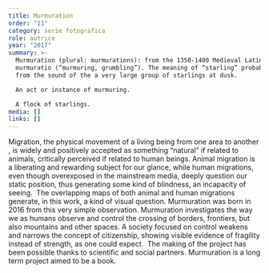 ```yaml
---
title: Murmuration
order: "11"
category: serie fotografica
role: autrice
year: "2017"
summary: >-
  Murmuration (plural: murmurations): from the 1350-1400 Medieval Latin
  murmuratio ‎(“murmuring, grumbling”). The meaning of “starling” probably comes
  from the sound of the a very large group of starlings at dusk.

  An act or instance of murmuring.

  A flock of starlings.
media: []
links: []
---
```

Migration, the physical movement of a living being from one area to another , is widely and positively accepted as something “natural” if related to animals, critically perceived if related to human beings. Animal migration is a liberating and rewarding subject for our glance, while human migrations, even though overexposed in the mainstream media, deeply question our static position, thus generating some kind of blindness, an incapacity of seeing.  The overlapping maps of both animal and human migrations generate, in this work, a kind of visual question. Murmuration was born in 2016 from this very simple observation. Murmuration investigates the way we as humans observe and control the crossing of borders, frontiers, but also mountains and other spaces. A society focused on control weakens and narrows the concept of citizenship, showing visible evidence of fragility instead of strength, as one could expect.  The making of the project has been possible thanks to scientific and social partners. Murmuration is a long term project aimed to be a book.
